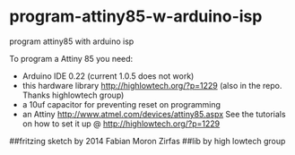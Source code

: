 program-attiny85-w-arduino-isp
==============================

program attiny85 with arduino isp

To program a Attiny 85 you need:
- Arduino IDE 0.22 (current 1.0.5 does not work)
- this hardware library http://highlowtech.org/?p=1229
(also in the repo. Thanks highlowtech group)
- a 10uf capacitor for preventing reset on programming
- an Attiny http://www.atmel.com/devices/attiny85.aspx
See the tutorials on how to set it up @ http://highlowtech.org/?p=1229

##fritzing sketch by 2014 Fabian Moron Zirfas
##lib by high lowtech group
<!--  

This program is free software; you can redistribute it and/or modify it under
the terms of the GNU General Public License as published by the Free Software
Foundation; either version 2.1 of the License, or (at your option) any later
version.

This program is distributed in the hope that it will be useful, but WITHOUT
ANY WARRANTY; without even the implied warranty of MERCHANTABILITY or FITNESS
FOR A PARTICULAR PURPOSE. See the GNU General Public License for more details.

You should have received a copy of the GNU General Public License along with
this program; if not, write to the Free Software Foundation, Inc., 59 Temple
Place, Suite 330, Boston, MA 02111-1307 USA
 -->